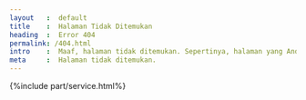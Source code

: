 ```yaml
---
layout   :  default
title    :  Halaman Tidak Ditemukan
heading  :  Error 404
permalink: /404.html
intro    :  Maaf, halaman tidak ditemukan. Sepertinya, halaman yang Anda cari tidak pernah ada di Kursif. Pastikan Anda menulis alamat dengan benar, atau kunjungi <a href="#">Halaman Utama</a>.
meta     :  Halaman tidak ditemukan.
---
```


{%include part/service.html%}
